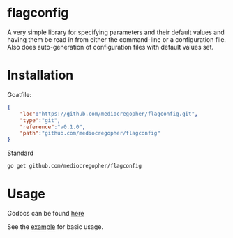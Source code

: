 # flagconfig

A very simple library for specifying parameters and their default values and
having them be read in from either the command-line or a configuration file.
Also does auto-generation of configuration files with default values set.

# Installation

Goatfile:
```json
{
    "loc":"https://github.com/mediocregopher/flagconfig.git",
    "type":"git",
    "reference":"v0.1.0",
    "path":"github.com/mediocregopher/flagconfig"
}
```

Standard
```bash
go get github.com/mediocregopher/flagconfig
```

# Usage

Godocs can be found
[here](http://godoc.org/github.com/mediocregopher/flagconfig/src/flagconfig)

See the [example](/example) for basic usage.
